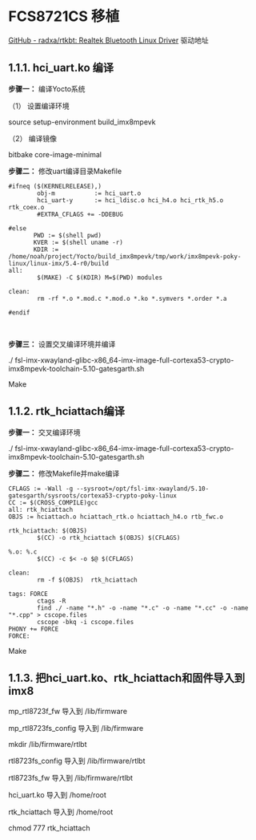 # FCS8721CS 移植

[GitHub - radxa/rtkbt: Realtek Bluetooth Linux Driver](https://github.com/radxa/rtkbt) 驱动地址



## 1.1.1.  hci_uart.ko 编译

**步骤一：**     编译Yocto系统

（1）  设置编译环境

source setup-environment build_imx8mpevk

（2）  编译镜像

bitbake core-image-minimal

 

**步骤二：**     修改uart编译目录Makefile

```
#ifneq ($(KERNELRELEASE),)
        obj-m           := hci_uart.o
        hci_uart-y      := hci_ldisc.o hci_h4.o hci_rtk_h5.o rtk_coex.o
        #EXTRA_CFLAGS += -DDEBUG

#else
       PWD := $(shell pwd)
       KVER := $(shell uname -r)
       KDIR := /home/noah/project/Yocto/build_imx8mpevk/tmp/work/imx8mpevk-poky-linux/linux-imx/5.4-r0/build
all:
        $(MAKE) -C $(KDIR) M=$(PWD) modules

clean:
        rm -rf *.o *.mod.c *.mod.o *.ko *.symvers *.order *.a

#endif

```

​     

**步骤三：**     设置交叉编译环境并编译

  ./ fsl-imx-xwayland-glibc-x86_64-imx-image-full-cortexa53-crypto-imx8mpevk-toolchain-5.10-gatesgarth.sh 

 Make  

 

 

## 1.1.2.  rtk_hciattach编译

**步骤一：**     交叉编译环境

  ./  fsl-imx-xwayland-glibc-x86_64-imx-image-full-cortexa53-crypto-imx8mpevk-toolchain-5.10-gatesgarth.sh  

 

**步骤二：**     修改Makefile并make编译

  ```
  CFLAGS := -Wall -g --sysroot=/opt/fsl-imx-xwayland/5.10-gatesgarth/sysroots/cortexa53-crypto-poky-linux
  CC := $(CROSS_COMPILE)gcc
  all: rtk_hciattach
  OBJS := hciattach.o hciattach_rtk.o hciattach_h4.o rtb_fwc.o
  
  rtk_hciattach: $(OBJS)
          $(CC) -o rtk_hciattach $(OBJS) $(CFLAGS)
  
  %.o: %.c
          $(CC) -c $< -o $@ $(CFLAGS)
  
  clean:
          rm -f $(OBJS)  rtk_hciattach
  
  tags: FORCE
          ctags -R
          find ./ -name "*.h" -o -name "*.c" -o -name "*.cc" -o -name "*.cpp" > cscope.files
          cscope -bkq -i cscope.files
  PHONY += FORCE
  FORCE:
  
  ```

Make



## 1.1.3.  把hci_uart.ko、rtk_hciattach和固件导入到imx8

mp_rtl8723f_fw 导入到 /lib/firmware

mp_rtl8723fs_config 导入到 /lib/firmware

mkdir /lib/firmware/rtlbt

rtl8723fs_config 导入到 /lib/firmware/rtlbt

rtl8723fs_fw 导入到 /lib/firmware/rtlbt

hci_uart.ko 导入到 /home/root

rtk_hciattach 导入到 /home/root

chmod 777 rtk_hciattach


